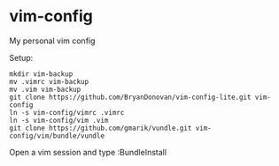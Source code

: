 vim-config
==========

My personal vim config

Setup:

    mkdir vim-backup
    mv .vimrc vim-backup
    mv .vim vim-backup
    git clone https://github.com/BryanDonovan/vim-config-lite.git vim-config
    ln -s vim-config/vimrc .vimrc
    ln -s vim-config/vim .vim
    git clone https://github.com/gmarik/vundle.git vim-config/vim/bundle/vundle

Open a vim session and type :BundleInstall

